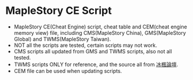 # MapleStory CE Script
- MapleStory CE(Cheat Engine) script, cheat table and CEM(cheat engine memory view) file, including CMS(MapleStory China), GMS(MapleStory Global) and TWMS(MapleStory Taiwan).
- NOT all the scripts are tested, certain scripts may not work.
- CMS scripts all updated from GMS and TWMS scripts, also not all tested.
- TWMS scripts ONLY for reference, and the source all from [冰楓論壇](https://bingfeng.tw/forum-4-1.html).
- CEM file can be used when updating scripts.

